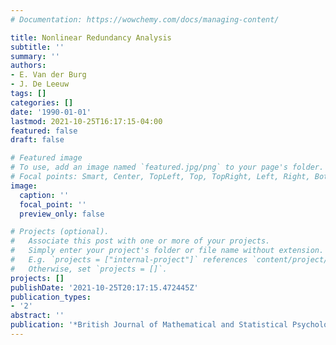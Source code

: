 ```yaml
---
# Documentation: https://wowchemy.com/docs/managing-content/

title: Nonlinear Redundancy Analysis
subtitle: ''
summary: ''
authors:
- E. Van der Burg
- J. De Leeuw
tags: []
categories: []
date: '1990-01-01'
lastmod: 2021-10-25T16:17:15-04:00
featured: false
draft: false

# Featured image
# To use, add an image named `featured.jpg/png` to your page's folder.
# Focal points: Smart, Center, TopLeft, Top, TopRight, Left, Right, BottomLeft, Bottom, BottomRight.
image:
  caption: ''
  focal_point: ''
  preview_only: false

# Projects (optional).
#   Associate this post with one or more of your projects.
#   Simply enter your project's folder or file name without extension.
#   E.g. `projects = ["internal-project"]` references `content/project/deep-learning/index.md`.
#   Otherwise, set `projects = []`.
projects: []
publishDate: '2021-10-25T20:17:15.472445Z'
publication_types:
- '2'
abstract: ''
publication: '*British Journal of Mathematical and Statistical Psychology*'
---
```

